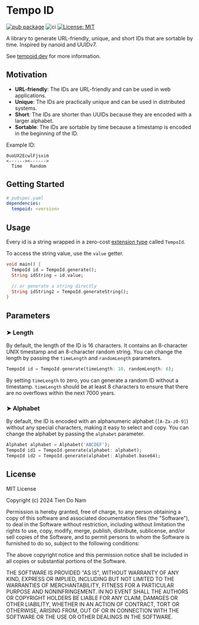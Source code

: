 # Tempo ID

[![pub package](https://img.shields.io/pub/v/tempoid.svg)](https://pub.dev/packages/tempoid)
![ci](https://github.com/temporal-id/tempoid-dart/actions/workflows/ci.yml/badge.svg)
[![License: MIT](https://img.shields.io/badge/License-MIT-yellow.svg)](https://opensource.org/licenses/MIT)

A library to generate URL-friendly, unique, and short IDs that are sortable by time. Inspired by nanoid and UUIDv7.

See [tempoid.dev](https://tempoid.dev) for more information.

## Motivation

- **URL-friendly**: The IDs are URL-friendly and can be used in web applications.
- **Unique**: The IDs are practically unique and can be used in distributed systems.
- **Short**: The IDs are shorter than UUIDs because they are encoded with a larger alphabet.
- **Sortable**: The IDs are sortable by time because a timestamp is encoded in the beginning of the ID.

Example ID:

```text
0uoUX2EcwlFjsxim
<------><------>
  Time   Random
```

## Getting Started

```yaml
# pubspec.yaml
dependencies:
  tempoid: <version>
```

## Usage

Every id is a string wrapped in a zero-cost [extension type](https://dart.dev/language/extension-types) called `TempoId`.

To access the string value, use the `value` getter.

```dart
void main() {
  TempoId id = TempoId.generate();
  String idString = id.value;

  // or generate a string directly
  String idString2 = TempoId.generateString();
}
```

## Parameters

### ➤ Length

By default, the length of the ID is 16 characters.
It contains an 8-character UNIX timestamp and an 8-character random string.
You can change the length by passing the `timeLength` and `randomLength` parameters.

```dart
TempoId id = TempoId.generate(timeLength: 10, randomLength: 6);
```

By setting `timeLength` to zero, you can generate a random ID without a timestamp.
`timeLength` should be at least 8 characters to ensure that there are no overflows within the next 7000 years.

### ➤ Alphabet

By default, the ID is encoded with an alphanumeric alphabet (`[A-Za-z0-9]`) without any special characters,
making it easy to select and copy.
You can change the alphabet by passing the `alphabet` parameter.

```dart
Alphabet alphabet = Alphabet('ABCDEF');
TempoId id1 = TempoId.generate(alphabet: alphabet);
TempoId id2 = TempoId.generate(alphabet: Alphabet.base64);
```

## License

MIT License

Copyright (c) 2024 Tien Do Nam

Permission is hereby granted, free of charge, to any person obtaining a copy
of this software and associated documentation files (the "Software"), to deal
in the Software without restriction, including without limitation the rights
to use, copy, modify, merge, publish, distribute, sublicense, and/or sell
copies of the Software, and to permit persons to whom the Software is
furnished to do so, subject to the following conditions:

The above copyright notice and this permission notice shall be included in all
copies or substantial portions of the Software.

THE SOFTWARE IS PROVIDED "AS IS", WITHOUT WARRANTY OF ANY KIND, EXPRESS OR
IMPLIED, INCLUDING BUT NOT LIMITED TO THE WARRANTIES OF MERCHANTABILITY,
FITNESS FOR A PARTICULAR PURPOSE AND NONINFRINGEMENT. IN NO EVENT SHALL THE
AUTHORS OR COPYRIGHT HOLDERS BE LIABLE FOR ANY CLAIM, DAMAGES OR OTHER
LIABILITY, WHETHER IN AN ACTION OF CONTRACT, TORT OR OTHERWISE, ARISING FROM,
OUT OF OR IN CONNECTION WITH THE SOFTWARE OR THE USE OR OTHER DEALINGS IN THE
SOFTWARE.
